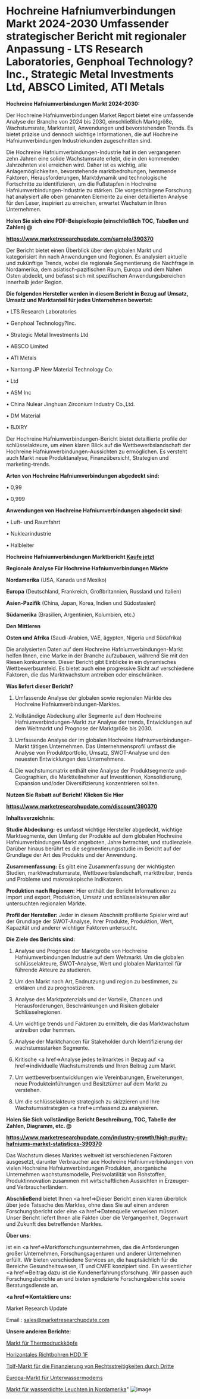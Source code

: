 # Hochreine Hafniumverbindungen Markt 2024-2030 Umfassender strategischer Bericht mit regionaler Anpassung - LTS Research Laboratories, Genphoal Technology?Inc., Strategic Metal Investments Ltd, ABSCO Limited, ATI Metals

<strong>Hochreine Hafniumverbindungen Markt 2024-2030:</strong>

Der Hochreine Hafniumverbindungen Market Report bietet eine umfassende Analyse der Branche von 2024 bis 2030, einschließlich Marktgröße, Wachstumsrate, Marktanteil, Anwendungen und bevorstehenden Trends. Es bietet präzise und dennoch wichtige Informationen, die auf Hochreine Hafniumverbindungen Industriekunden zugeschnitten sind.

Die Hochreine Hafniumverbindungen-Industrie hat in den vergangenen zehn Jahren eine solide Wachstumsrate erlebt, die in den kommenden Jahrzehnten viel erreichen wird. Daher ist es wichtig, alle Anlagemöglichkeiten, bevorstehende marktbedrohungen, hemmende Faktoren, Herausforderungen, Marktdynamik und technologische Fortschritte zu identifizieren, um die Fußstapfen in Hochreine Hafniumverbindungen-Industrie zu stärken. Die vorgeschlagene Forschung hat analysiert alle oben genannten Elemente zu einer detaillierten Analyse für den Leser, inspiriert zu erreichen, erwartet Wachstum in Ihren Unternehmen.



<strong>Holen Sie sich eine PDF-Beispielkopie (einschließlich TOC, Tabellen und Zahlen) @
</strong>

<strong><a href=https://www.marketresearchupdate.com/sample/390370>

<strong>https://www.marketresearchupdate.com/sample/390370</u></font></a></strong></strong>

Der Bericht bietet einen Überblick über den globalen Markt und kategorisiert ihn nach Anwendungen und Regionen. Es analysiert aktuelle und zukünftige Trends, wobei die regionale Segmentierung die Nachfrage in Nordamerika, dem asiatisch-pazifischen Raum, Europa und dem Nahen Osten abdeckt, und befasst sich mit spezifischen Anwendungsbereichen innerhalb jeder Region.



<strong>Die folgenden Hersteller werden in diesem Bericht in Bezug auf Umsatz, Umsatz und Marktanteil für jedes Unternehmen bewertet:</strong>

• LTS Research Laboratories

• Genphoal Technology?Inc.

• Strategic Metal Investments Ltd

• ABSCO Limited

• ATI Metals

• Nantong JP New Material Technology Co.

• Ltd

• ASM Inc

• China Nulear Jinghuan Zirconium Industry Co.,Ltd.

• DM Material

• BJXRY

Der Hochreine Hafniumverbindungen-Bericht bietet detaillierte profile der schlüsselakteure, um einen klaren Blick auf die Wettbewerbslandschaft der Hochreine Hafniumverbindungen-Aussichten zu ermöglichen. Es versteht auch Markt neue Produktanalyse, Finanzübersicht, Strategien und marketing-trends.



<strong>Arten von Hochreine Hafniumverbindungen abgedeckt sind:</strong>

• 0,99

• 0,999



<strong>Anwendungen von Hochreine Hafniumverbindungen abgedeckt sind:</strong>

• Luft- und Raumfahrt

• Nuklearindustrie

• Halbleiter



<strong>Hochreine Hafniumverbindungen Marktbericht <a href=https://www.marketresearchupdate.com/buynow/390370>Kaufe jetzt</a></strong>



<strong>Regionale Analyse Für Hochreine Hafniumverbindungen Märkte</strong>



<strong>Nordamerika</strong> (USA, Kanada und Mexiko)



<strong>Europa</strong> (Deutschland, Frankreich, Großbritannien, Russland und Italien)



<strong>Asien-Pazifik</strong> (China, Japan, Korea, Indien und Südostasien)



<strong>Südamerika</strong> (Brasilien, Argentinien, Kolumbien, etc.)



<strong>Den Mittleren</strong> 

<strong>Osten und Afrika</strong> (Saudi-Arabien, VAE, ägypten, Nigeria und Südafrika)

Die analysierten Daten auf dem Hochreine Hafniumverbindungen-Markt helfen Ihnen, eine Marke in der Branche aufzubauen, während Sie mit den Riesen konkurrieren. Dieser Bericht gibt Einblicke in ein dynamisches Wettbewerbsumfeld. Es bietet auch eine progressive Sicht auf verschiedene Faktoren, die das Marktwachstum antreiben oder einschränken.



<strong>Was liefert dieser Bericht?</strong>

1. Umfassende Analyse der globalen sowie regionalen Märkte des Hochreine Hafniumverbindungen-Marktes.

2. Vollständige Abdeckung aller Segmente auf dem Hochreine Hafniumverbindungen-Markt zur Analyse der trends, Entwicklungen auf dem Weltmarkt und Prognose der Marktgröße bis 2030.

3. Umfassende Analyse der im globalen Hochreine Hafniumverbindungen-Markt tätigen Unternehmen. Das Unternehmensprofil umfasst die Analyse von Produktportfolio, Umsatz, SWOT-Analyse und den neuesten Entwicklungen des Unternehmens.

4. Die wachstumsmatrix enthält eine Analyse der Produktsegmente und-Geographien, die Marktteilnehmer auf Investitionen, Konsolidierung, Expansion und/oder Diversifizierung konzentrieren sollten.



<strong>Nutzen Sie Rabatt auf Bericht! Klicken Sie Hier
</strong>

<strong><a href=https://www.marketresearchupdate.com/discount/390370>https://www.marketresearchupdate.com/discount/390370</b></u></font></strong></a>



<strong>Inhaltsverzeichnis:</strong>



<strong>Studie Abdeckung:</strong> es umfasst wichtige Hersteller abgedeckt, wichtige Marktsegmente, den Umfang der Produkte auf dem globalen Hochreine Hafniumverbindungen Markt angeboten, Jahre betrachtet, und studienziele. Darüber hinaus berührt es die segmentierungsstudie im Bericht auf der Grundlage der Art des Produkts und der Anwendung.



<strong>Zusammenfassung:</strong> Es gibt eine Zusammenfassung der wichtigsten Studien, marktwachstumsrate, Wettbewerbslandschaft, markttreiber, trends und Probleme und makroskopische Indikatoren.



<strong>Produktion nach Regionen:</strong> Hier enthält der Bericht Informationen zu import und export, Produktion, Umsatz und schlüsselakteuren aller untersuchten regionalen Märkte.



<strong>Profil der Hersteller:</strong> Jeder in diesem Abschnitt profilierte Spieler wird auf der Grundlage der SWOT-Analyse, Ihrer Produkte, Produktion, Wert, Kapazität und anderer wichtiger Faktoren untersucht.



<strong>Die Ziele des Berichts sind:</strong>

1) Analyse und Prognose der Marktgröße von Hochreine Hafniumverbindungen Industrie auf dem Weltmarkt.
Um die globalen schlüsselakteure, SWOT-Analyse, Wert und globalen Marktanteil für führende Akteure zu studieren.

2) Um den Markt nach Art, Endnutzung und region zu bestimmen, zu erklären und zu prognostizieren.

3) Analyse des Marktpotenzials und der Vorteile, Chancen und Herausforderungen, Beschränkungen und Risiken globaler Schlüsselregionen.

4) Um wichtige trends und Faktoren zu ermitteln, die das Marktwachstum antreiben oder hemmen.

5) Analyse der Marktchancen für Stakeholder durch Identifizierung der wachstumsstarken Segmente.

6) Kritische <a href=>Analyse</a> jedes teilmarktes in Bezug auf <a href=>individuelle</a> Wachstumstrends und Ihren Beitrag zum Markt.

7) Um wettbewerbsentwicklungen wie Vereinbarungen, Erweiterungen, neue Produkteinführungen und Besitztümer auf dem Markt zu verstehen.

8) Um die schlüsselakteure strategisch zu skizzieren und Ihre Wachstumsstrategien <a href=>umfassend</a> zu analysieren.



<strong>Holen Sie Sich vollständige Bericht Beschreibung, TOC, Tabelle der Zahlen, Diagramm, etc. @ </strong>

<strong><a href=https://www.marketresearchupdate.com/industry-growth/high-purity-hafniums-market-statistices-390370>https://www.marketresearchupdate.com/industry-growth/high-purity-hafniums-market-statistices-390370</a></font></strong>

Das Wachstum dieses Marktes weltweit ist verschiedenen Faktoren ausgesetzt, darunter Verbraucher ace Hochreine Hafniumverbindungen von vielen Hochreine Hafniumverbindungen Produkten, anorganische Unternehmen wachstumsmodelle, Preisvolatilität von Rohstoffen, Produktinnovation zusammen mit wirtschaftlichen Aussichten in Erzeuger-und Verbraucherländern.



<strong>Abschließend</strong> bietet Ihnen <a href=>Dieser</a> Bericht einen klaren überblick über jede Tatsache des Marktes, ohne dass Sie auf einen anderen Forschungsbericht oder eine <a href=>Datenquelle</a> verweisen müssen. Unser Bericht liefert Ihnen alle Fakten über die Vergangenheit, Gegenwart und Zukunft des betreffenden Marktes.



<strong>Über uns:</strong>

 ist ein <a href=>Marktfors</a>chungsunternehmen, das die Anforderungen großer Unternehmen, Forschungsagenturen und anderer Unternehmen erfüllt. Wir bieten verschiedene Services an, die hauptsächlich für die Bereiche Gesundheitswesen, IT und CMFE konzipiert sind. Ein wesentlicher <a href=>Beitrag</a> dazu ist die Kundenerfahrungsforschung. Wir passen auch Forschungsberichte an und bieten syndizierte Forschungsberichte sowie Beratungsdienste an.



<strong><a href=>Kontaktiere uns:</a></strong>

Market Research Update

Email : sales@marketresearchupdate.com



<strong>Unsere anderen Berichte:</strong>

<a href=https://www.linkedin.com/pulse/thermal-print-head-market-2023-challenges-business>Markt für Thermodruckköpfe</a>

<a href=https://www.linkedin.com/pulse/horizontal-directional-drilling-hdd-1f>Horizontales Richtbohren HDD 1F</a>

<a href=https://www.linkedin.com/pulse/third-party-litigation-funding-tplf-market>Tplf-Markt für die Finanzierung von Rechtsstreitigkeiten durch Dritte</a>

<a href=https://www.linkedin.com/pulse/europe-underwater-modems-market-2023-size-share-opportunities>Europa-Markt für Unterwassermodems</a>

<a href=https://www.linkedin.com/pulse/north-america-water-proof-luminaire-market-size>Markt für wasserdichte Leuchten in Nordamerika</a>"
![image](https://github.com/Gayatrikarjule/Market-Analysis-361/assets/97346546/ca7a8806-bf6c-47d2-af89-c6753a020e19)
